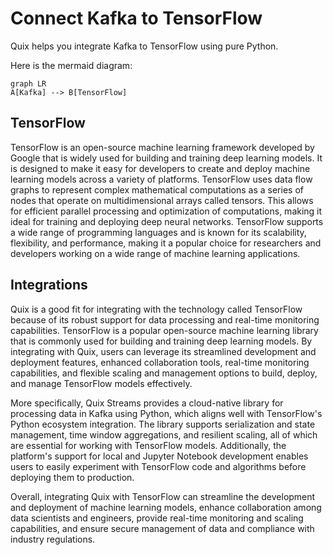 # Connect Kafka to TensorFlow

Quix helps you integrate Kafka to TensorFlow using pure Python.

Here is the mermaid diagram:

```mermaid
graph LR
A[Kafka] --> B[TensorFlow]
```

## TensorFlow

TensorFlow is an open-source machine learning framework developed by Google that is widely used for building and training deep learning models. It is designed to make it easy for developers to create and deploy machine learning models across a variety of platforms. TensorFlow uses data flow graphs to represent complex mathematical computations as a series of nodes that operate on multidimensional arrays called tensors. This allows for efficient parallel processing and optimization of computations, making it ideal for training and deploying deep neural networks. TensorFlow supports a wide range of programming languages and is known for its scalability, flexibility, and performance, making it a popular choice for researchers and developers working on a wide range of machine learning applications.

## Integrations

Quix is a good fit for integrating with the technology called TensorFlow because of its robust support for data processing and real-time monitoring capabilities. TensorFlow is a popular open-source machine learning library that is commonly used for building and training deep learning models. By integrating with Quix, users can leverage its streamlined development and deployment features, enhanced collaboration tools, real-time monitoring capabilities, and flexible scaling and management options to build, deploy, and manage TensorFlow models effectively.

More specifically, Quix Streams provides a cloud-native library for processing data in Kafka using Python, which aligns well with TensorFlow's Python ecosystem integration. The library supports serialization and state management, time window aggregations, and resilient scaling, all of which are essential for working with TensorFlow models. Additionally, the platform's support for local and Jupyter Notebook development enables users to easily experiment with TensorFlow code and algorithms before deploying them to production.

Overall, integrating Quix with TensorFlow can streamline the development and deployment of machine learning models, enhance collaboration among data scientists and engineers, provide real-time monitoring and scaling capabilities, and ensure secure management of data and compliance with industry regulations.

